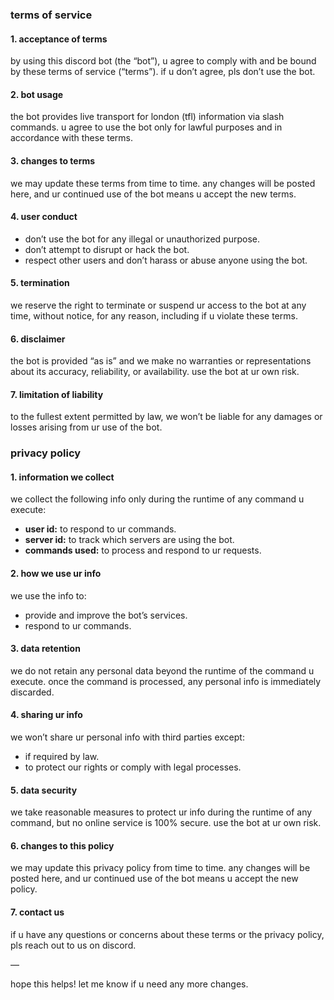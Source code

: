 ### terms of service

#### 1. acceptance of terms
by using this discord bot (the “bot”), u agree to comply with and be bound by these terms of service (“terms”). if u don’t agree, pls don’t use the bot.

#### 2. bot usage
the bot provides live transport for london (tfl) information via slash commands. u agree to use the bot only for lawful purposes and in accordance with these terms.

#### 3. changes to terms
we may update these terms from time to time. any changes will be posted here, and ur continued use of the bot means u accept the new terms.

#### 4. user conduct
- don’t use the bot for any illegal or unauthorized purpose.
- don’t attempt to disrupt or hack the bot.
- respect other users and don’t harass or abuse anyone using the bot.

#### 5. termination
we reserve the right to terminate or suspend ur access to the bot at any time, without notice, for any reason, including if u violate these terms.

#### 6. disclaimer
the bot is provided “as is” and we make no warranties or representations about its accuracy, reliability, or availability. use the bot at ur own risk.

#### 7. limitation of liability
to the fullest extent permitted by law, we won’t be liable for any damages or losses arising from ur use of the bot.

### privacy policy

#### 1. information we collect
we collect the following info only during the runtime of any command u execute:
- **user id:** to respond to ur commands.
- **server id:** to track which servers are using the bot.
- **commands used:** to process and respond to ur requests.

#### 2. how we use ur info
we use the info to:
- provide and improve the bot’s services.
- respond to ur commands.

#### 3. data retention
we do not retain any personal data beyond the runtime of the command u execute. once the command is processed, any personal info is immediately discarded.

#### 4. sharing ur info
we won’t share ur personal info with third parties except:
- if required by law.
- to protect our rights or comply with legal processes.

#### 5. data security
we take reasonable measures to protect ur info during the runtime of any command, but no online service is 100% secure. use the bot at ur own risk.

#### 6. changes to this policy
we may update this privacy policy from time to time. any changes will be posted here, and ur continued use of the bot means u accept the new policy.

#### 7. contact us
if u have any questions or concerns about these terms or the privacy policy, pls reach out to us on discord.

—

hope this helps! let me know if u need any more changes.